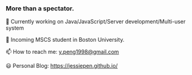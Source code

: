 ### More than a spectator.

🔭 Currently working on Java/JavaScript/Server development/Multi-user system


🌱 Incoming MSCS student in Boston University. 


📫 How to reach me: y.peng1998@gmail.com


😃 Personal Blog: https://jessiepen.github.io/
